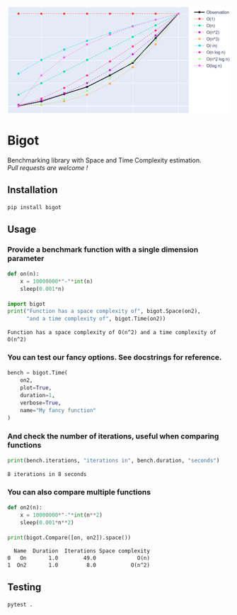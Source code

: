 ![Example complexity graph](https://raw.githubusercontent.com/arnaudsm/bigot/master/images/graph.png)
# Bigot
Benchmarking library with Space and Time Complexity estimation.  
*Pull requests are welcome !*

## Installation
`pip install bigot`

## Usage
### Provide a benchmark function with a single dimension parameter
```python
def on(n):
    x = 10000000*"-"*int(n)
    sleep(0.001*n)
    
import bigot
print("Function has a space complexity of", bigot.Space(on2),
      "and a time complexity of", bigot.Time(on2))
```
```
Function has a space complexity of O(n^2) and a time complexity of O(n^2)
```

### You can test our fancy options. See docstrings for reference.
```python
bench = bigot.Time(
    on2,
    plot=True,
    duration=1,
    verbose=True,
    name="My fancy function"
)
```

### And check the number of iterations, useful when comparing functions
```python
print(bench.iterations, "iterations in", bench.duration, "seconds")
```
```
8 iterations in 8 seconds
```
### You can also compare multiple functions
```python
def on2(n):
    x = 10000000*"-"*int(n**2)
    sleep(0.001*n**2)

print(bigot.Compare([on, on2]).space())
```
```
  Name  Duration  Iterations Space complexity
0   On       1.0        49.0             O(n)
1  On2       1.0         8.0           O(n^2)
```

## Testing
`pytest .`
